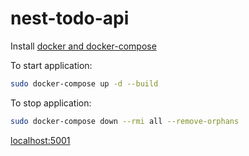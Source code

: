 # nest-todo-api

Install [docker and docker-compose](https://docs.docker.com/compose/install/)

To start application:

```bash
sudo docker-compose up -d --build
```

To stop application:

```bash
sudo docker-compose down --rmi all --remove-orphans
```

[localhost:5001](http://localhost:5001)
